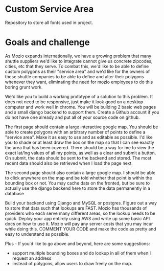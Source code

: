# Custom Service Area
Repository to store all fonts used in project.

# Goals and challenge
As Mozio expands internationally, we have a growing problem that many shuttle suppliers we'd like to integrate cannot give us concrete zipcodes, cities, etc that they serve. To combat this, we'd like to be able to define custom polygons as their "service area" and we'd like for the owners of these shuttle companies to be able to define and alter their polygons whenever they want, eliminating the need for mozio employees to do this boring grunt work.

We'd like you to build a working prototype of a solution to this problem. It does not need to be responsive, just make it look good on a desktop computer and work well in chrome. You will be building 2 basic web pages and a small django backend to support them. Create a Github account if you do not have one already and put all of your source code on github.

The first page should contain a large interactive google map. You should be able to create polygons with an arbitrary number of points to define a "service area". Make it as easy to use and as editable as possible. I'd like you to shade or at least draw the box on the map so that I can see exactly the area that has been covered. There should be a way for me to view the exact lat/lng values of all my points, as well as a clear and submit a button. On submit, the data should be sent to the backend and stored. The most recent data should also be retrieved when I load the page next.

The second page should also contain a large google map. I should be able to click anywhere on the map and be told whether that point is within the bounding box or not. You may cache data on the fronted, but be sure to actually use the django backend here to store the data permanently in a database

Build your backend using Django and MySQL or postgres. Figure out a way to store that data such that lookups are FAST. Mozio has thousands of providers who each serve many different areas, so the lookup needs to be quick. Deploy your app entirely using AWS and write up some basic API docs on how to use it. Mozio will pay any server costs that you may incur while doing this. COMMENT YOUR CODE and make the code as pretty and easy to understand as possible.

Plus - If you'd like to go above and beyond, here are some suggestions:
 - support multiple bounding boxes and do lookup in all of them when I request an address
 - Instead of polygons, allow users to draw freely on the map.